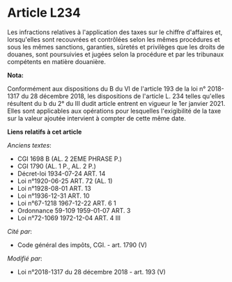 # Article L234

Les infractions relatives à l'application des taxes sur le chiffre d'affaires et, lorsqu'elles sont recouvrées et contrôlées
selon les mêmes procédures et sous les mêmes sanctions, garanties, sûretés et privilèges que les droits de douanes, sont
poursuivies et jugées selon la procédure et par les tribunaux compétents en matière douanière.

**Nota:**

Conformément aux dispositions du B du VI de l'article 193 de la loi n° 2018-1317 du 28 décembre 2018, les dispositions de
l'article L. 234 telles qu'elles résultent du b du 2° du III dudit article entrent en vigueur le 1er janvier 2021. Elles sont
applicables aux opérations pour lesquelles l'exigibilité de la taxe sur la valeur ajoutée intervient à compter de cette même
date.

**Liens relatifs à cet article**

_Anciens textes_:

  - CGI 1698 B (AL. 2 2EME PHRASE P.)
  - CGI 1790 (AL. 1 P., AL. 2 P.)
  - Décret-loi 1934-07-24 ART. 14
  - Loi n°1920-06-25 ART. 72 (AL. 1)
  - Loi n°1928-08-01 ART. 13
  - Loi n°1936-12-31 ART. 10
  - Loi n°67-1218 1967-12-22 ART. 6 1
  - Ordonnance 59-109 1959-01-07 ART. 3
  - Loi n°72-1069 1972-12-04 ART. 4 III

_Cité par_:

  - Code général des impôts, CGI. - art. 1790 (V)

_Modifié par_:

  - Loi n°2018-1317 du 28 décembre 2018 - art. 193 (V)
